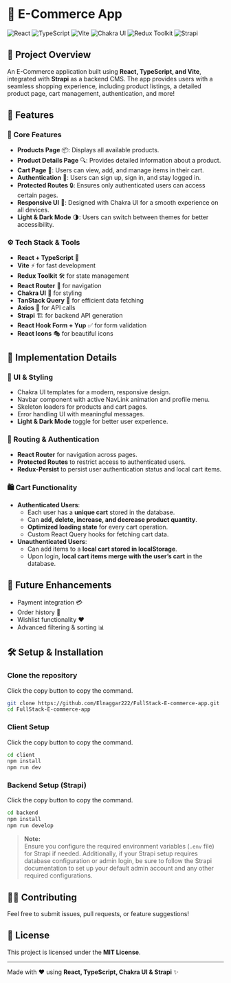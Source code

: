 # 🛒 E-Commerce App

![React](https://img.shields.io/badge/React-18.0.0-blue?style=flat&logo=react) 
![TypeScript](https://img.shields.io/badge/TypeScript-4.5.4-blue?style=flat&logo=typescript) 
![Vite](https://img.shields.io/badge/Vite-4.0.0-purple?style=flat&logo=vite) 
![Chakra UI](https://img.shields.io/badge/Chakra%20UI-%2323193F?style=flat&logo=chakraui) 
![Redux Toolkit](https://img.shields.io/badge/Redux%20Toolkit-%23764ABC?style=flat&logo=redux) 
![Strapi](https://img.shields.io/badge/Strapi-%23703BEB?style=flat&logo=strapi)

## 🚀 Project Overview
An E-Commerce application built using **React, TypeScript, and Vite**, integrated with **Strapi** as a backend CMS. The app provides users with a seamless shopping experience, including product listings, a detailed product page, cart management, authentication, and more!

## 📌 Features
### 🌟 Core Features
- **Products Page** 📦: Displays all available products.
- **Product Details Page** 🔍: Provides detailed information about a product.
- **Cart Page** 🛒: Users can view, add, and manage items in their cart.
- **Authentication** 🔑: Users can sign up, sign in, and stay logged in.
- **Protected Routes** 🔒: Ensures only authenticated users can access certain pages.
- **Responsive UI** 📱: Designed with Chakra UI for a smooth experience on all devices.
- **Light & Dark Mode** 🌗: Users can switch between themes for better accessibility.

### ⚙️ Tech Stack & Tools
- **React + TypeScript** 🚀
- **Vite** ⚡️ for fast development
- **Redux Toolkit** 🛠️ for state management
- **React Router** 🚦 for navigation
- **Chakra UI** 🎨 for styling
- **TanStack Query** 🔄 for efficient data fetching
- **Axios** 📡 for API calls
- **Strapi** 🏗️ for backend API generation
- **React Hook Form + Yup** ✅ for form validation
- **React Icons** 🎭 for beautiful icons

## 📄 Implementation Details
### 🎨 UI & Styling
- Chakra UI templates for a modern, responsive design.
- Navbar component with active NavLink animation and profile menu.
- Skeleton loaders for products and cart pages.
- Error handling UI with meaningful messages.
- **Light & Dark Mode** toggle for better user experience.

### 🔗 Routing & Authentication
- **React Router** for navigation across pages.
- **Protected Routes** to restrict access to authenticated users.
- **Redux-Persist** to persist user authentication status and local cart items.

### 🛍️ Cart Functionality
- **Authenticated Users**:
  - Each user has a **unique cart** stored in the database.
  - Can **add, delete, increase, and decrease product quantity**.
  - **Optimized loading state** for every cart operation.
  - Custom React Query hooks for fetching cart data.
- **Unauthenticated Users**:
  - Can add items to a **local cart stored in localStorage**.
  - Upon login, **local cart items merge with the user’s cart** in the database.

## 🎯 Future Enhancements
- Payment integration 💳
- Order history 📜
- Wishlist functionality ❤️
- Advanced filtering & sorting 📊

## 🛠️ Setup & Installation

### Clone the repository
Click the copy button to copy the command.

```sh
git clone https://github.com/Elnaggar222/FullStack-E-commerce-app.git
cd FullStack-E-commerce-app
```

### Client Setup
Click the copy button to copy the command.

```sh
cd client
npm install
npm run dev
```

### Backend Setup (Strapi)
Click the copy button to copy the command.

```sh
cd backend
npm install
npm run develop
```

> **Note:**  
> Ensure you configure the required environment variables (`.env` file) for Strapi if needed. Additionally, if your Strapi setup requires database configuration or admin login, be sure to follow the Strapi documentation to set up your default admin account and any other required configurations.

## 👨‍💻 Contributing
Feel free to submit issues, pull requests, or feature suggestions!

## 📜 License
This project is licensed under the **MIT License**.

---
Made with ❤️ using **React, TypeScript, Chakra UI & Strapi** ✨
